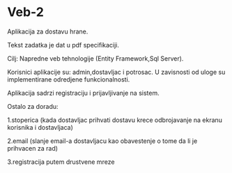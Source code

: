 # Veb-2
Aplikacija za dostavu hrane.

Tekst zadatka je dat u pdf specifikaciji.

Cilj: Napredne veb tehnologije (Entity Framework,Sql Server).

Korisnici aplikacije su: admin,dostavljac i potrosac. U zavisnosti od uloge su implementirane odredjene funkcionalnosti.

Aplikacija sadrzi registraciju i prijavljivanje na sistem.

Ostalo za doradu:

   1.stoperica (kada dostavljac prihvati dostavu krece odbrojavanje na ekranu korisnika i dostavljaca)
 
   2.email (slanje email-a dostavljacu kao obavestenje o tome da li je prihvacen za rad)
 
   3.registracija putem drustvene mreze

